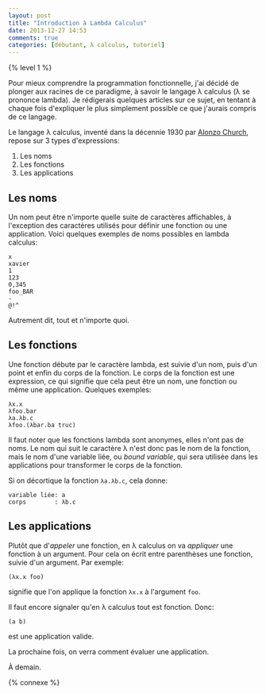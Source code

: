 ```yaml
---
layout: post
title: "Introduction à Lambda Calculus"
date: 2013-12-27 14:53
comments: true
categories: [débutant, λ calculus, tutoriel]
---
```


{% level 1 %}

Pour mieux comprendre la programmation fonctionnelle, j'ai décidé
de plonger aux racines de ce paradigme, à savoir le langage λ calculus
(λ se prononce lambda).
Je rédigerais quelques articles sur ce sujet, en tentant à chaque fois
d'expliquer le plus simplement possible ce que j'aurais compris de ce
langage.

<!-- more -->

Le langage λ calculus, inventé dans la décennie 1930 par
[Alonzo Church](http://en.wikipedia.org/wiki/Alonzo_Church), repose sur
3 types d'expressions:

1. Les noms
2. Les fonctions
3. Les applications

Les noms
--------

Un nom peut être n'importe quelle suite de caractères affichables, à
l'exception des caractères utilisés pour définir une fonction ou
une application. Voici quelques exemples de noms possibles en
lambda calculus:

    x
    xavier
    1
    123
    0,345
    foo_BAR
    -
    @!^

Autrement dit, tout et n'importe quoi.

Les fonctions
---------------

Une fonction débute par le caractère lambda, est suivie d'un nom, puis d'un
point et enfin du corps de la fonction. Le corps de la fonction est
une expression, ce qui signifie que cela peut être un nom, une fonction ou
même une application.
Quelques exemples:

    λx.x
    λfoo.bar
    λa.λb.c
    λfoo.(λbar.ba truc)

Il faut noter que les fonctions lambda sont anonymes, elles n'ont pas de noms.
Le nom qui suit le caractère λ n'est donc pas le nom de la fonction, mais le
nom d'une variable liée, ou *bound variable*, qui sera utilisée dans les
applications pour transformer le corps de la fonction.

Si on décortique la fonction `λa.λb.c`, cela donne:

    variable liée: a
    corps        : λb.c

Les applications
----------------

Plutôt que d'*appeler* une fonction, en λ calculus on va *appliquer* une
fonction à un argument. Pour cela on écrit entre parenthèses une fonction,
suivie d'un argument. Par exemple:

    (λx.x foo)

signifie que l'on applique la fonction `λx.x` à l'argument `foo`.

Il faut encore signaler qu'en λ calculus tout est fonction. Donc:

    (a b)

est une application valide.

La prochaine fois, on verra comment évaluer une application.

<script id='fb33k8u'>(function(i){var f,s=document.getElementById(i);f=document.createElement('iframe');f.src='//api.flattr.com/button/view/?uid=lkdjiin&url='+encodeURIComponent(document.URL);f.title='Flattr';f.height=62;f.width=55;f.style.borderWidth=0;s.parentNode.insertBefore(f,s);})('fb33k8u');</script>

À demain.

{% connexe %}

